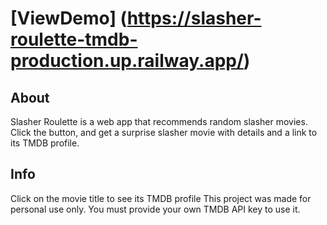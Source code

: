 # [ViewDemo] (https://slasher-roulette-tmdb-production.up.railway.app/)

## About
Slasher Roulette is a web app that recommends random slasher movies. Click the button, and get a surprise slasher movie with details and a link to its TMDB profile.

## Info
Click on the movie title to see its TMDB profile
This project was made for personal use only. You must provide your own TMDB API key to use it.
